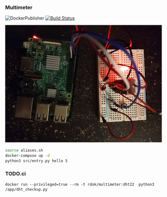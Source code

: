 ### Multimeter

![DockerPublisher](https://github.com/rdok/multimeter/workflows/DockerPublisher/badge.svg?branch=master)
[![Build Status](https://jenkins.rdok.dev/buildStatus/icon?job=multimeter%2Fdeploy)](https://jenkins.rdok.dev/job/multimeter/job/deploy/)

![Initial setup](logo.jpg "Initial Setup")

```bash
source aliases.sh
docker-compose up -d
python3 src/entry.py hello 5
```

### TODO.ci
```
docker run --privileged=true --rm -t rdok/multimeter:dht22  python3 /app/dht_checkup.py
```

